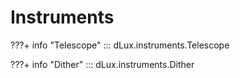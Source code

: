 # Instruments

???+ info "Telescope"
    ::: dLux.instruments.Telescope

???+ info "Dither"
    ::: dLux.instruments.Dither
